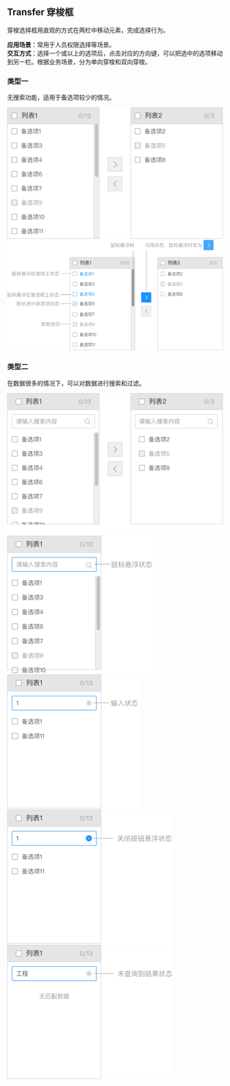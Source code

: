 ## Transfer 穿梭框

穿梭选择框用直观的方式在两栏中移动元素，完成选择行为。

**应用场景**：常用于人员权限选择等场景。  
**交互方式**：选择一个或以上的选项后，点击对应的方向键，可以把选中的选项移动到另一栏。根据业务场景，分为单向穿梭和双向穿梭。

### 类型一

无搜索功能，适用于备选项较少的情况。

<img class="demo-img" src="../../assets/images/transfer/穿梭框-类型一-1.png" alt="穿梭框-类型一-1">
<br/>
<img class="demo-img" src="../../assets/images/transfer/穿梭框-类型一-2.png" alt="穿梭框-类型一-2">

### 类型二

在数据很多的情况下，可以对数据进行搜索和过滤。

<img class="demo-img" src="../../assets/images/transfer/穿梭框-类型二-1.png" alt="穿梭框-类型二-1">

<el-row :gutter="20">
 <el-col :span="12">
   <img class="demo-img" src="../../assets/images/transfer/穿梭框-类型二-2.png" alt="穿梭框-类型二-2">
  </el-col>
  <el-col :span="12">
   <img class="demo-img" src="../../assets/images/transfer/穿梭框-类型二-3.png" alt="穿梭框-类型二-3">
  </el-col>
</el-row>
<el-row :gutter="20">
 <el-col :span="12">
   <img class="demo-img" src="../../assets/images/transfer/穿梭框-类型二-4.png" alt="穿梭框-类型二-4">
  </el-col>
  <el-col :span="12">
   <img class="demo-img" src="../../assets/images/transfer/穿梭框-类型二-5.png" alt="穿梭框-类型二-5">
  </el-col>
</el-row>